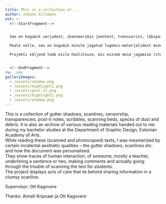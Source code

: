 ```yaml
---
title: This is a collection of...
author: Johann Villmann
est: >-
  <!--StartFragment-->


  See on kogumik varjudest, skanneerimis joontest, tsensuurist, läbipaistvustest, post-ititest, kritseldustest, tolmu ja puru kübekestest.\

  Peale selle, see on kogumik minule jagatud lugemis-materjalidest minu bakalaureuse õpingutel graafilise disaini osakonnas. Lugedes neid (skanneeritud-kopeeritud-pildistatud) tekste, olin lummatud neist juhuslikest esteetilistest omadustest – varjudest, skanneerimis-joontest, jne. Ja kuis koopiad on isikustatud. Neis on näha inimtegevuse jälgi, kellegi, enamjuhul juhendaja, fookuspunkti ja kommentaare, mõtteid ja vaeva mida on nähtud koopiate talletamisel.\

  Projekti väljend toob esile hoolitsuse, mis esineb meie jagamise rituaalis.


  <!--EndFragment-->
ru: .nan
galleryImages:
  - /assets/shadow.png
  - /assets/highlight1.png
  - /assets/post-it.png
  - /assets/highlight2.png
  - /assets/shadow.png
---
```

<!--StartFragment-->

This is a collection of gutter shadows, scanlines, censorship, transparencies, post-it notes, scribbles, scanning beds, specks of dust and debris. It is also an archive of various reading materials handed out to me during my bachelor studies at the Department of Graphic Design, Estonian Academy of Arts.\
While reading these (scanned and photocopied) texts, I was mesmerized by certain incidental aesthetic qualities – the gutter shadows, scanlines etc. and how the document was personalised.\
They show traces of human interaction, of someone, mostly a teacher, underlining a sentence or two, making comments and actually going through the trouble of scanning the text for students.\
The project displays acts of care that lie behind sharing information in a clumsy scanline.



Supervisor: Ott Kagovere

Thanks: Anneli Kripsaar ja Ott Kagovere

<!--EndFragment-->